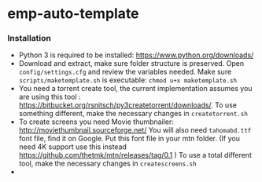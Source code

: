 # emp-auto-template

### Installation
* Python 3 is required to be installed: https://www.python.org/downloads/
* Download and extract, make sure folder structure is preserved. Open `config/settings.cfg` and review the variables needed. Make sure `scripts/maketemplate.sh` is executable: `chmod u+x maketemplate.sh`
* You need a torrent create tool, the current implementation assumes you are using this tool : https://bitbucket.org/rsnitsch/py3createtorrent/downloads/. To use something different, make the necessary changes in `createtorrent.sh`
* To create screens you need Movie thumbnailer: http://moviethumbnail.sourceforge.net/ You will also need `tahomabd.ttf` font file, find it on Google. Put this font file in your mtn folder. (If you need 4K support use this instead https://github.com/thetmk/mtn/releases/tag/0.1 ) To use a total different tool, make the necessary changes in `createscreens.sh`
*
